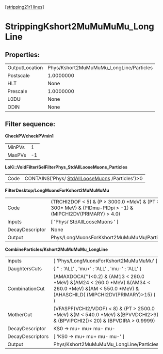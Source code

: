[[stripping21r1 lines]](./stripping21r1-leptonic)

# StrippingKshort2MuMuMuMu_LongLine

## Properties:

|                |                                         |
|----------------|-----------------------------------------|
| OutputLocation | Phys/Kshort2MuMuMuMu_LongLine/Particles |
| Postscale      | 1.0000000                               |
| HLT            | None                                    |
| Prescale       | 1.0000000                               |
| L0DU           | None                                    |
| ODIN           | None                                    |

## Filter sequence:

**CheckPV/checkPVmin1**

|        |     |
|--------|-----|
| MinPVs | 1   |
| MaxPVs | -1  |

**LoKi::VoidFilter/SelFilterPhys_StdAllLooseMuons_Particles**

|      |                                                                                      |
|------|--------------------------------------------------------------------------------------|
| Code | CONTAINS('Phys/ [StdAllLooseMuons](./stripping21r1-stdallloosemuons) /Particles')\>0 |

**FilterDesktop/LongMuonsForKshort2MuMuMuMu**

|                 |                                                                                                                |
|-----------------|----------------------------------------------------------------------------------------------------------------|
| Code            | (TRCHI2DOF \< 5) & (P \> 3000.0 \*MeV) & (PT \> 300\* MeV) & (PIDmu-PIDpi \> -1) & (MIPCHI2DV(PRIMARY) \> 4.0) |
| Inputs          | [ 'Phys/ [StdAllLooseMuons](./stripping21r1-stdallloosemuons) ' ]                                            |
| DecayDescriptor | None                                                                                                           |
| Output          | Phys/LongMuonsForKshort2MuMuMuMu/Particles                                                                     |

**CombineParticles/Kshort2MuMuMuMu_LongLine**

|                  |                                                                                                                                                           |
|------------------|-----------------------------------------------------------------------------------------------------------------------------------------------------------|
| Inputs           | [ 'Phys/LongMuonsForKshort2MuMuMuMu' ]                                                                                                                  |
| DaughtersCuts    | { '' : 'ALL' , 'mu+' : 'ALL' , 'mu-' : 'ALL' }                                                                                                            |
| CombinationCut   | (AMAXDOCA('')\<0.2) & (AM13 \< 260.0 \*MeV) &(AM24 \< 260.0 \*MeV) &(AM34 \< 260.0 \*MeV) &(AM \< 550.0 \*MeV) & (AHASCHILD( (MIPCHI2DV(PRIMARY)\>15) ) ) |
| MotherCut        | (VFASPF(VCHI2/VDOF) \< 8) & (PT \> 2500.0 \*MeV) &(M \< 540.0 \*MeV) &(BPVVDCHI2\>9) & (BPVIPCHI2()\< 20) & (BPVDIRA \> 0.9999)                           |
| DecayDescriptor  | KS0 -\> mu+ mu+ mu- mu-                                                                                                                                   |
| DecayDescriptors | [ 'KS0 -\> mu+ mu+ mu- mu-' ]                                                                                                                           |
| Output           | Phys/Kshort2MuMuMuMu_LongLine/Particles                                                                                                                   |
